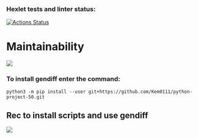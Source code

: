 ### Hexlet tests and linter status:
[![Actions Status](https://github.com/Kem0111/python-project-50/workflows/hexlet-check/badge.svg)](https://github.com/Kem0111/python-project-50/actions)


# Maintainability
<a href="https://codeclimate.com/github/Kem0111/python-project-50/maintainability"><img src="https://api.codeclimate.com/v1/badges/35639aa2d858c45a7a31/maintainability" /></a>


### **To install gendiff enter the command:**

```python3 -m pip install --user git+https://github.com/Kem0111/python-project-50.git```


## Rec to install scripts and use gendiff

<a href="https://asciinema.org/a/8JEmvwA03nzbRWhPFYbSesGdH" target="_blank"><img src="https://asciinema.org/a/8JEmvwA03nzbRWhPFYbSesGdH.svg" /></a>